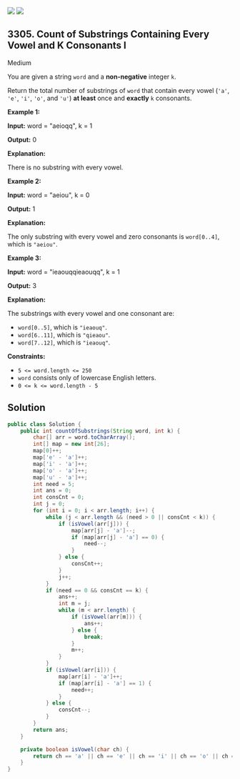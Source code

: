 [![](https://img.shields.io/github/stars/javadev/LeetCode-in-Java?label=Stars&style=flat-square)](https://github.com/javadev/LeetCode-in-Java)
[![](https://img.shields.io/github/forks/javadev/LeetCode-in-Java?label=Fork%20me%20on%20GitHub%20&style=flat-square)](https://github.com/javadev/LeetCode-in-Java/fork)

## 3305\. Count of Substrings Containing Every Vowel and K Consonants I

Medium

You are given a string `word` and a **non-negative** integer `k`.

Return the total number of substrings of `word` that contain every vowel (`'a'`, `'e'`, `'i'`, `'o'`, and `'u'`) **at least** once and **exactly** `k` consonants.

**Example 1:**

**Input:** word = "aeioqq", k = 1

**Output:** 0

**Explanation:**

There is no substring with every vowel.

**Example 2:**

**Input:** word = "aeiou", k = 0

**Output:** 1

**Explanation:**

The only substring with every vowel and zero consonants is `word[0..4]`, which is `"aeiou"`.

**Example 3:**

**Input:** word = "ieaouqqieaouqq", k = 1

**Output:** 3

**Explanation:**

The substrings with every vowel and one consonant are:

*   `word[0..5]`, which is `"ieaouq"`.
*   `word[6..11]`, which is `"qieaou"`.
*   `word[7..12]`, which is `"ieaouq"`.

**Constraints:**

*   `5 <= word.length <= 250`
*   `word` consists only of lowercase English letters.
*   `0 <= k <= word.length - 5`

## Solution

```java
public class Solution {
    public int countOfSubstrings(String word, int k) {
        char[] arr = word.toCharArray();
        int[] map = new int[26];
        map[0]++;
        map['e' - 'a']++;
        map['i' - 'a']++;
        map['o' - 'a']++;
        map['u' - 'a']++;
        int need = 5;
        int ans = 0;
        int consCnt = 0;
        int j = 0;
        for (int i = 0; i < arr.length; i++) {
            while (j < arr.length && (need > 0 || consCnt < k)) {
                if (isVowel(arr[j])) {
                    map[arr[j] - 'a']--;
                    if (map[arr[j] - 'a'] == 0) {
                        need--;
                    }
                } else {
                    consCnt++;
                }
                j++;
            }
            if (need == 0 && consCnt == k) {
                ans++;
                int m = j;
                while (m < arr.length) {
                    if (isVowel(arr[m])) {
                        ans++;
                    } else {
                        break;
                    }
                    m++;
                }
            }
            if (isVowel(arr[i])) {
                map[arr[i] - 'a']++;
                if (map[arr[i] - 'a'] == 1) {
                    need++;
                }
            } else {
                consCnt--;
            }
        }
        return ans;
    }

    private boolean isVowel(char ch) {
        return ch == 'a' || ch == 'e' || ch == 'i' || ch == 'o' || ch == 'u';
    }
}
```